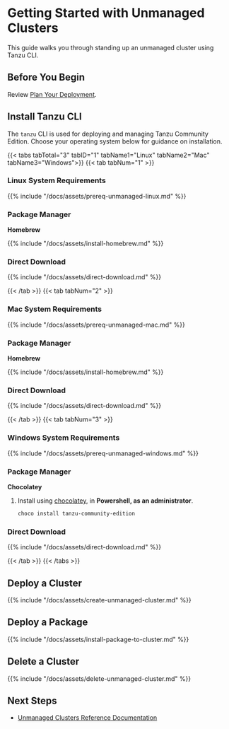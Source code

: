 # Getting Started with Unmanaged Clusters

<!-- markdownlint-disable MD036 -->
<!-- markdownlint-disable MD024 -->

This guide walks you through standing up an unmanaged cluster using
Tanzu CLI.

## Before You Begin

Review [Plan Your Deployment](planning).

## Install Tanzu CLI

The `tanzu` CLI is used for deploying and managing Tanzu Community Edition.
Choose your operating system below for guidance on installation.

{{< tabs tabTotal="3" tabID="1" tabName1="Linux" tabName2="Mac" tabName3="Windows">}}
{{< tab tabNum="1" >}}

### Linux System Requirements

{{% include "/docs/assets/prereq-unmanaged-linux.md" %}}

### Package Manager

**Homebrew**

{{% include "/docs/assets/install-homebrew.md" %}}

### Direct Download

{{% include "/docs/assets/direct-download.md" %}}

{{< /tab >}}
{{< tab tabNum="2" >}}

### Mac System Requirements

{{% include "/docs/assets/prereq-unmanaged-mac.md" %}}

### Package Manager

**Homebrew**

{{% include "/docs/assets/install-homebrew.md" %}}

### Direct Download

{{% include "/docs/assets/direct-download.md" %}}

{{< /tab >}}
{{< tab tabNum="3" >}}

### Windows System Requirements

{{% include "/docs/assets/prereq-unmanaged-windows.md" %}}

### Package Manager

**Chocolatey**

1. Install using [chocolatey](https://chocolatey.org/install), in **Powershell, as an administrator**.

    ```sh
    choco install tanzu-community-edition
    ```

### Direct Download

{{% include "/docs/assets/direct-download.md" %}}

{{< /tab >}}
{{< /tabs >}}

## Deploy a Cluster

{{% include "/docs/assets/create-unmanaged-cluster.md" %}}

## Deploy a Package

{{% include "/docs/assets/install-package-to-cluster.md" %}}

## Delete a Cluster

{{% include "/docs/assets/delete-unmanaged-cluster.md" %}}

## Next Steps

* [Unmanaged Clusters Reference Documentation](/docs/latest/ref-unmanaged-cluster)
